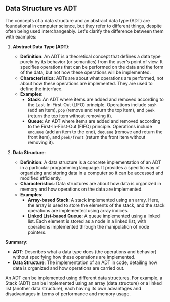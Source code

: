 ## Data Structure vs ADT

The concepts of a data structure and an abstract data type (ADT) are foundational in computer science, but they refer to different things, despite often being used interchangeably. Let's clarify the difference between them with examples:

1. **Abstract Data Type (ADT)**:
   - **Definition**: An ADT is a theoretical concept that defines a data type purely by its behavior (or semantics) from the user's point of view. It specifies operations that can be performed on the data and the form of the data, but not how these operations will be implemented.
   - **Characteristics**: ADTs are about what operations are performed, not about how these operations are implemented. They are used to define the interface.
   - **Examples**:
     - **Stack**: An ADT where items are added and removed according to the Last-In-First-Out (LIFO) principle. Operations  include `push` (add an item), `pop` (remove and return the top item), and `peek` (return the top item without removing it).
     - **Queue**: An ADT where items are added and removed according to the First-In-First-Out (FIFO) principle. Operations include `enqueue` (add an item to the end), `dequeue` (remove and return the front item), and `peek/front` (return the front item without removing it).

2. **Data Structure**:
   - **Definition**: A data structure is a concrete implementation of an ADT in a particular programming language. It provides a specific way of organizing and storing data in a computer so it can be accessed and modified efficiently.
   - **Characteristics**: Data structures are about how data is organized in memory and how operations on the data are implemented.
   - **Examples**:
     - **Array-based Stack**: A stack implemented using an array. Here, the array is used to store the elements of the stack, and the stack operations are implemented using array indices.
     - **Linked List-based Queue**: A queue implemented using a linked list. Each element is stored as a node in a linked list, with operations implemented through the manipulation of node pointers.

**Summary**:
- **ADT**: Describes what a data type does (the operations and behavior) without specifying how these operations are implemented.
- **Data Structure**: The  implementation of an ADT in code, detailing how data is organized and how operations are carried out.

An ADT can be implemented using different data structures. For example, a Stack (ADT) can be implemented using an array (data structure) or a linked list (another data structure), each having its own advantages and disadvantages in terms of performance and memory usage.
